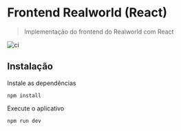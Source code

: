 # Frontend Realworld (React)

> Implementação do frontend do Realworld com React

![ci](https://img.shields.io/github/actions/workflow/status/thatarocket/frontend-realworld/ci.yml?logo=github)

## Instalação

Instale as dependências

```
npm install
```

Execute o aplicativo

```
npm run dev
```
